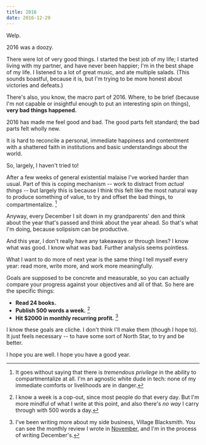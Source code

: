 ```yaml
---
title: 2016
date: 2016-12-29
---
```


Welp.

2016 was a doozy.

There were lot of very good things. I started the best job of my life; I started living with my partner, and have never been happier; I'm in the best shape of my life. I listened to a lot of great music, and ate multiple salads. (This sounds boastful, because it is, but I'm trying to be more honest about victories and defeats.)

There's also, you know, the macro part of 2016. Where, to be brief (because I'm not capable or insightful enough to put an interesting spin on things), **very bad things happened.**

2016 has made me feel good and bad. The good parts felt standard; the bad parts felt wholly new.

It is hard to reconcile a personal, immediate happiness and contentment with a shattered faith in institutions and basic understandings about the world.

So, largely, I haven't tried to!

After a few weeks of general existential malaise I've worked harder than usual. Part of this is coping mechanism -- work to distract from _actual things_ -- but largely this is because I think this felt like the most natural way to produce something of value, to try and offset the bad things, to compartmentalize. [^3]

Anyway, every December I sit down in my grandparents' den and think about the year that's passed and think about the year ahead. So that's what I'm doing, because solipsism can be productive.

And this year, I don't really have any takeaways or through lines? I know what was good. I know what was bad. Further analysis seems pointless.

What I want to do more of next year is the same thing I tell myself every year: read more, write more, and work more meaningfully.

Goals are supposed to be concrete and measurable, so you can actually compare your progress against your objectives and all of that. So here are the specific things:

- **Read 24 books.**
- **Publish 500 words a week.** [^1]
- **Hit $2000 in monthly recurring profit.** [^2]

I know these goals are cliche. I don't think I'll make them (though I hope to). It just feels necessary -- to have some sort of North Star, to try and be better.

I hope you are well. I hope you have a good year.

[^1]: I know a week is a cop-out, since most people do that every day. But I'm more mindful of what I write at this point, and also there's _no way_ I carry through with 500 words a day.
[^2]: I've been writing more about my side business, Village Blacksmith. You can see the monthly review I wrote in [November](villageblacksmith.consulting/november-2016), and I'm in the process of writing December's.
[^3]: It goes without saying that there is _tremendous privilege_ in the ability to compartmentalize at all. I'm an agnostic white dude in tech: none of my immediate comforts or livelihoods are in danger.
